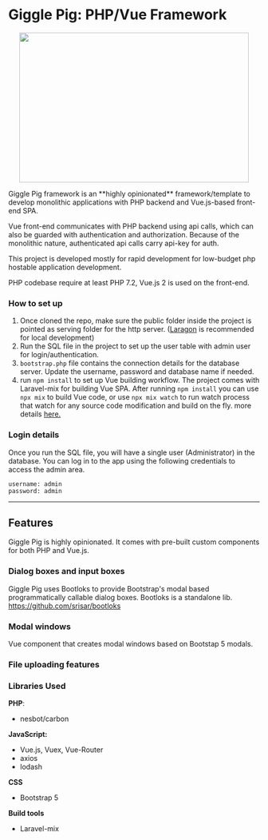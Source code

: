 # Giggle Pig: PHP/Vue Framework

<p align="center">
  <img width="460" height="300" src="https://raw.githubusercontent.com/srisar/giggle-pig/master/public/images/giggle-pig-full.svg">
</p>
Giggle Pig framework is an **highly opinionated** framework/template to develop monolithic applications with PHP backend and Vue.js-based front-end SPA. 

Vue front-end communicates with PHP backend using api calls, which can also be guarded with authentication and authorization. Because of the monolithic nature, authenticated api calls carry api-key for auth.

This project is developed mostly for rapid development for low-budget php hostable application development.

PHP codebase require at least PHP 7.2, Vue.js 2 is used on the front-end.

### How to set up

1. Once cloned the repo, make sure the public folder inside the project is pointed as serving folder for the http server. ([Laragon](https://laragon.org/download/index.html) is recommended for local development)
2. Run the SQL file in the project to set up the user table with admin user for login/authentication.
3. `bootstrap.php` file contains the connection details for the database server. Update the username, password and database name if needed.
4. run `npm install` to set up Vue building workflow. The project comes with Laravel-mix for building Vue SPA. After running `npm install` you can use `npx mix`
   to build Vue code, or use `npx mix watch` to run watch process that watch for any source code modification and build on the fly. more details [here.](https://laravel-mix.com/docs/6.0/upgrade#update-your-npm-scripts)

### Login details

Once you run the SQL file, you will have a single user (Administrator) in the database. You can log in to the app using the following credentials to access the admin area. 

```
username: admin
password: admin
```

------

## Features

Giggle Pig is highly opinionated. It comes with pre-built custom components for both PHP and Vue.js.

### Dialog boxes and input boxes

Giggle Pig uses Bootloks to provide Bootstrap's modal based programmatically callable dialog boxes. Bootloks is a standalone lib. https://github.com/srisar/bootloks

### Modal windows

Vue component that creates modal windows based on Bootstap 5 modals.

### File uploading features





### Libraries Used

**PHP**:

- nesbot/carbon

**JavaScript:**

- Vue.js, Vuex, Vue-Router
- axios
- lodash

**CSS**

- Bootstrap 5

**Build tools**

- Laravel-mix

